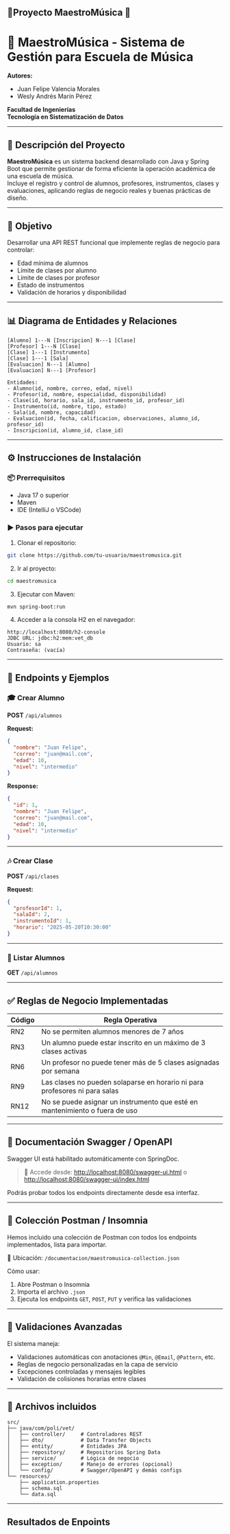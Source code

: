 
## 📄Proyecto MaestroMúsica 🎵


# 🎼 MaestroMúsica - Sistema de Gestión para Escuela de Música

**Autores:**  
- Juan Felipe Valencia Morales  
- Wesly Andrés Marín Pérez  

**Facultad de Ingenierías**  
**Tecnología en Sistematización de Datos**

---

## 📌 Descripción del Proyecto

**MaestroMúsica** es un sistema backend desarrollado con Java y Spring Boot que permite gestionar de forma eficiente la operación académica de una escuela de música.  
Incluye el registro y control de alumnos, profesores, instrumentos, clases y evaluaciones, aplicando reglas de negocio reales y buenas prácticas de diseño.

---

## 🎯 Objetivo

Desarrollar una API REST funcional que implemente reglas de negocio para controlar:

- Edad mínima de alumnos
- Límite de clases por alumno
- Límite de clases por profesor
- Estado de instrumentos
- Validación de horarios y disponibilidad

---

## 📊 Diagrama de Entidades y Relaciones

```text
[Alumno] 1---N [Inscripcion] N---1 [Clase]
[Profesor] 1---N [Clase]
[Clase] 1---1 [Instrumento]
[Clase] 1---1 [Sala]
[Evaluacion] N---1 [Alumno]
[Evaluacion] N---1 [Profesor]

Entidades:
- Alumno(id, nombre, correo, edad, nivel)
- Profesor(id, nombre, especialidad, disponibilidad)
- Clase(id, horario, sala_id, instrumento_id, profesor_id)
- Instrumento(id, nombre, tipo, estado)
- Sala(id, nombre, capacidad)
- Evaluacion(id, fecha, calificacion, observaciones, alumno_id, profesor_id)
- Inscripcion(id, alumno_id, clase_id)
````

---

## ⚙️ Instrucciones de Instalación

### 📦 Prerrequisitos

* Java 17 o superior
* Maven
* IDE (IntelliJ o VSCode)

### ▶️ Pasos para ejecutar

1. Clonar el repositorio:

```bash
git clone https://github.com/tu-usuario/maestromusica.git
```

2. Ir al proyecto:

```bash
cd maestromusica
```

3. Ejecutar con Maven:

```bash
mvn spring-boot:run
```

4. Acceder a la consola H2 en el navegador:

```
http://localhost:8080/h2-console
JDBC URL: jdbc:h2:mem:vet_db
Usuario: sa
Contraseña: (vacía)
```

---

## 🔌 Endpoints y Ejemplos

### 🎓 Crear Alumno

**POST** `/api/alumnos`

**Request:**

```json
{
  "nombre": "Juan Felipe",
  "correo": "juan@mail.com",
  "edad": 10,
  "nivel": "intermedio"
}
```

**Response:**

```json
{
  "id": 1,
  "nombre": "Juan Felipe",
  "correo": "juan@mail.com",
  "edad": 10,
  "nivel": "intermedio"
}
```

---

### 🎶 Crear Clase

**POST** `/api/clases`

**Request:**

```json
{
  "profesorId": 1,
  "salaId": 2,
  "instrumentoId": 1,
  "horario": "2025-05-20T10:30:00"
}
```

---

### 👥 Listar Alumnos

**GET** `/api/alumnos`

---

## ✅ Reglas de Negocio Implementadas

| Código | Regla Operativa                                                             |
| ------ | --------------------------------------------------------------------------- |
| RN2    | No se permiten alumnos menores de 7 años                                    |
| RN3    | Un alumno puede estar inscrito en un máximo de 3 clases activas             |
| RN6    | Un profesor no puede tener más de 5 clases asignadas por semana             |
| RN9    | Las clases no pueden solaparse en horario ni para profesores ni para salas  |
| RN12   | No se puede asignar un instrumento que esté en mantenimiento o fuera de uso |

---

## 📖 Documentación Swagger / OpenAPI

Swagger UI está habilitado automáticamente con SpringDoc.

> 📍 Accede desde:
> [http://localhost:8080/swagger-ui.html](http://localhost:8080/swagger-ui.html)
> o
> [http://localhost:8080/swagger-ui/index.html](http://localhost:8080/swagger-ui/index.html)

Podrás probar todos los endpoints directamente desde esa interfaz.

---

## 🧪 Colección Postman / Insomnia

Hemos incluido una colección de Postman con todos los endpoints implementados, lista para importar.

📁 Ubicación:
`/documentacion/maestromusica-collection.json`

Cómo usar:

1. Abre Postman o Insomnia
2. Importa el archivo `.json`
3. Ejecuta los endpoints `GET`, `POST`, `PUT` y verifica las validaciones

---

## 🧠 Validaciones Avanzadas

El sistema maneja:

* Validaciones automáticas con anotaciones `@Min`, `@Email`, `@Pattern`, etc.
* Reglas de negocio personalizadas en la capa de servicio
* Excepciones controladas y mensajes legibles
* Validación de colisiones horarias entre clases

---

## 📎 Archivos incluidos

```
src/
├── java/com/poli/vet/
│   ├── controller/     # Controladores REST
│   ├── dto/            # Data Transfer Objects
│   ├── entity/         # Entidades JPA
│   ├── repository/     # Repositorios Spring Data
│   ├── service/        # Lógica de negocio
│   ├── exception/      # Manejo de errores (opcional)
│   └── config/         # Swagger/OpenAPI y demás configs
└── resources/
    ├── application.properties
    ├── schema.sql
    └── data.sql
```
---

## Resultados de Enpoints

